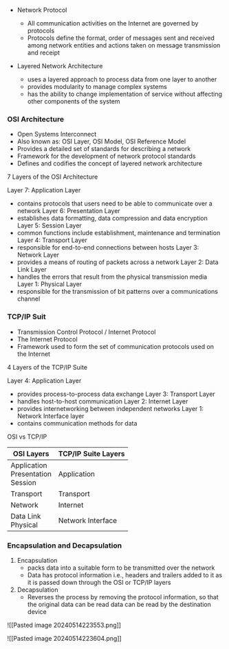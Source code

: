 
- Network Protocol
	- All communication activities on the Internet are governed by protocols
	- Protocols define the format, order of messages sent and received among network entities and actions taken on message transmission and receipt

- Layered Network Architecture
	- uses a layered approach to process data from one layer to another
	- provides modularity to manage complex systems
	- has the ability to change implementation of service without affecting other components of the system

### OSI Architecture
- Open Systems Interconnect
- Also known as: OSI Layer, OSI Model, OSI Reference Model
- Provides a detailed set of standards for describing a network
- Framework for the development of network protocol standards
- Defines and codifies the concept of layered network architecture

7 Layers of the OSI Architecture

Layer 7: Application Layer 
- contains protocols that users need to be able to communicate over a network
Layer 6: Presentation Layer
- establishes data formatting, data compression and data encryption
Layer 5: Session Layer
- common functions include establishment, maintenance and termination
Layer 4: Transport Layer
- responsible for end-to-end connections between hosts
Layer 3: Network Layer
- provides a means of routing of packets across a network
Layer 2: Data Link Layer
- handles the errors that result from the physical transmission media
Layer 1: Physical Layer
- responsible for the transmission of bit patterns over a communications channel


### TCP/IP Suit
- Transmission Control Protocol / Internet Protocol
- The Internet Protocol
- Framework used to form the set of communication protocols used on the Internet

4 Layers of the TCP/IP Suite

Layer 4: Application Layer
- provides process-to-process data exchange
Layer 3: Transport Layer
- handles host-to-host communication
Layer 2: Internet Layer
- provides internetworking between independent networks
Layer 1: Network Interface layer
- contains communication methods for data





OSI vs TCP/IP

| OSI Layers                             | TCP/IP Suite Layers |
| -------------------------------------- | ------------------- |
| Application<br>Presentation<br>Session | Application         |
| Transport                              | Transport           |
| Network                                | Internet            |
| Data Link<br>Physical                  | Network Interface   |

### Encapsulation and Decapsulation

1. Encapsulation
	- packs data into a suitable form to be transmitted over the network
	- Data has protocol information i.e., headers and trailers added to it as it is passed down through the OSI or TCP/IP layers
2. Decapsulation
	- Reverses the process by removing the protocol information, so that the original data can be read data can be read by the destination device

![[Pasted image 20240514223553.png]]

![[Pasted image 20240514223604.png]]
